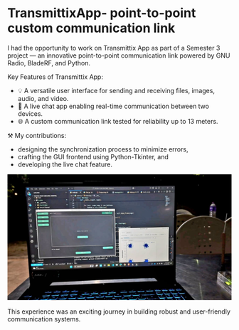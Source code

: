 # TransmittixApp- point-to-point custom communication link

I had the opportunity to work on Transmittix App as part of a Semester 3 project — an innovative point-to-point communication link powered by GNU Radio, BladeRF, and Python.

Key Features of Transmittix App:
* 💡 A versatile user interface for sending and receiving files, images, audio, and video.
* 💬 A live chat app enabling real-time communication between two devices.
* 🌐 A custom communication link tested for reliability up to 13 meters.

⚒️ My contributions:
* designing the synchronization process to minimize errors,
* crafting the GUI frontend using Python-Tkinter, and 
* developing the live chat feature. 

![500 alt text](https://raw.githubusercontent.com/NilaknaW/NilaknaW.github.io/main/assets/assets/markdown/transmit.jpeg)

This experience was an exciting journey in building robust and user-friendly communication systems.
